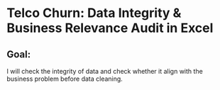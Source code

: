 # Telco Churn: Data Integrity & Business Relevance Audit in Excel

## Goal:
I will check the integrity of data and check whether it align with the business problem before data cleaning.

